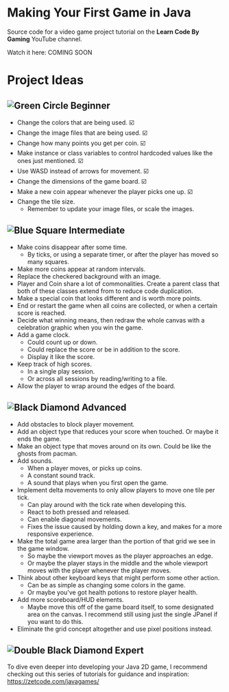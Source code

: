 # Making Your First Game in Java

Source code for a video game project tutorial on the **Learn Code By Gaming** YouTube channel.

Watch it here: COMING SOON

# Project Ideas

## ![Green Circle](images/green-circle.png) Beginner

- Change the colors that are being used. :ballot_box_with_check:
- Change the image files that are being used. :ballot_box_with_check:
- Change how many points you get per coin. :ballot_box_with_check:
- Make instance or class variables to control hardcoded values like the ones just mentioned. :ballot_box_with_check:
- Use WASD instead of arrows for movement. :ballot_box_with_check:
- Change the dimensions of the game board. :ballot_box_with_check:
- Make a new coin appear whenever the player picks one up. :ballot_box_with_check:
- Change the tile size.
  - Remember to update your image files, or scale the images.

## ![Blue Square](images/blue-square.png) Intermediate

- Make coins disappear after some time.
  - By ticks, or using a separate timer, or after the player has moved so many squares.
- Make more coins appear at random intervals.
- Replace the checkered background with an image.
- Player and Coin share a lot of commonalities. Create a parent class that both of these classes extend from to reduce code duplication.
- Make a special coin that looks different and is worth more points.
- End or restart the game when all coins are collected, or when a certain score is reached.
- Decide what winning means, then redraw the whole canvas with a celebration graphic when you win the game.
- Add a game clock.
  - Could count up or down.
  - Could replace the score or be in addition to the score.
  - Display it like the score.
- Keep track of high scores.
  - In a single play session.
  - Or across all sessions by reading/writing to a file.
- Allow the player to wrap around the edges of the board.

## ![Black Diamond](images/black-diamond.png) Advanced

- Add obstacles to block player movement.
- Add an object type that reduces your score when touched. Or maybe it ends the game.
- Make an object type that moves around on its own. Could be like the ghosts from pacman.
- Add sounds.
  - When a player moves, or picks up coins.
  - A constant sound track.
  - A sound that plays when you first open the game.
- Implement delta movements to only allow players to move one tile per tick.
  - Can play around with the tick rate when developing this.
  - React to both pressed and released.
  - Can enable diagonal movements.
  - Fixes the issue caused by holding down a key, and makes for a more responsive experience.
- Make the total game area larger than the portion of that grid we see in the game window.
  - So maybe the viewport moves as the player approaches an edge.
  - Or maybe the player stays in the middle and the whole viewport moves with the player whenever the player moves.
- Think about other keyboard keys that might perform some other action.
  - Can be as simple as changing some colors in the game.
  - Or maybe you've got health potions to restore player health.
- Add more scoreboard/HUD elements.
  - Maybe move this off of the game board itself, to some designated area on the canvas. I recommend still using just the single JPanel if you want to do this.
- Eliminate the grid concept altogether and use pixel positions instead.

## ![Double Black Diamond](images/double-black-diamond.png) Expert

To dive even deeper into developing your Java 2D game, I recommend checking out this series of tutorials for guidance and inspiration: https://zetcode.com/javagames/
